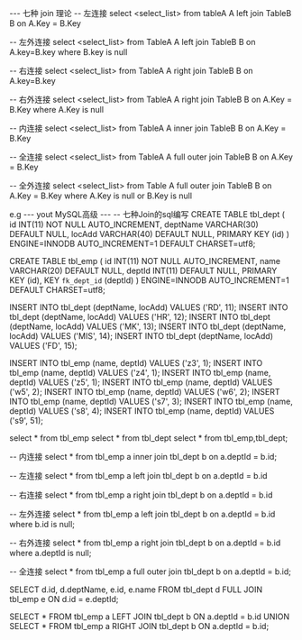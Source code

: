 
--- 七种 join 理论
-- 左连接
select <select_list>
from tableA A
left join TableB B
on A.Key = B.Key

-- 左外连接
select <select_list>
from TableA A
left join TableB B
on A.key=B.key
where B.key is null

-- 右连接
select <select_list>
from TableA A
right join TableB B
on A.key=B.key

-- 右外连接
select <select_list>
from TableA A
right join TableB B
on A.Key = B.Key
where A.Key is null

-- 内连接
select <select_list>
from TableA A
inner join TableB B
on A.Key = B.Key

-- 全连接
select <select_list>
from TableA A
full outer join TableB B
on A.Key = B.Key

-- 全外连接
select <select_list>
from Table A
full outer join TableB B
on A.Key = B.Key
where A.Key is null or B.Key is null

e.g
--- yout MySQL高级 ---
-- 七种Join的sql编写
CREATE TABLE tbl_dept (
id INT(11) NOT NULL AUTO_INCREMENT,
deptName VARCHAR(30) DEFAULT NULL,
locAdd VARCHAR(40) DEFAULT NULL,
PRIMARY KEY (id)
) ENGINE=INNODB AUTO_INCREMENT=1 DEFAULT CHARSET=utf8;

CREATE TABLE tbl_emp (
id INT(11) NOT NULL AUTO_INCREMENT,
name VARCHAR(20) DEFAULT NULL,
deptId INT(11) DEFAULT NULL,
PRIMARY KEY (id),
KEY `fk_dept_id` (deptId)
) ENGINE=INNODB AUTO_INCREMENT=1 DEFAULT CHARSET=utf8;

INSERT INTO tbl_dept (deptName, locAdd) VALUES ('RD', 11);
INSERT INTO tbl_dept (deptName, locAdd) VALUES ('HR', 12);
INSERT INTO tbl_dept (deptName, locAdd) VALUES ('MK', 13);
INSERT INTO tbl_dept (deptName, locAdd) VALUES ('MIS', 14);
INSERT INTO tbl_dept (deptName, locAdd) VALUES ('FD', 15);

INSERT INTO tbl_emp (name, deptId) VALUES ('z3', 1);
INSERT INTO tbl_emp (name, deptId) VALUES ('z4', 1);
INSERT INTO tbl_emp (name, deptId) VALUES ('z5', 1);
INSERT INTO tbl_emp (name, deptId) VALUES ('w5', 2);
INSERT INTO tbl_emp (name, deptId) VALUES ('w6', 2);
INSERT INTO tbl_emp (name, deptId) VALUES ('s7', 3);
INSERT INTO tbl_emp (name, deptId) VALUES ('s8', 4);
INSERT INTO tbl_emp (name, deptId) VALUES ('s9', 51);

select * from tbl_emp
select * from tbl_dept
select * from tbl_emp,tbl_dept;

-- 内连接
select * from tbl_emp a inner join tbl_dept b on a.deptId = b.id;

-- 左连接
select * from tbl_emp a left join tbl_dept b on a.deptId = b.id

-- 右连接
select * from tbl_emp a right join tbl_dept b on a.deptId = b.id

-- 左外连接
select * from tbl_emp a left join tbl_dept b on a.deptId = b.id where b.id is null;

-- 右外连接
select * from tbl_emp a right join tbl_dept b on a.deptId = b.id where a.deptId is null;

-- 全连接
select * from tbl_emp a full outer join tbl_dept b on a.deptId = b.id;

SELECT d.id, d.deptName, e.id, e.name
FROM tbl_dept d
FULL JOIN tbl_emp e ON d.id = e.deptId;

SELECT *
FROM tbl_emp a
LEFT JOIN tbl_dept b ON a.deptId = b.id
UNION
SELECT *
FROM tbl_emp a
RIGHT JOIN tbl_dept b ON a.deptId = b.id;













